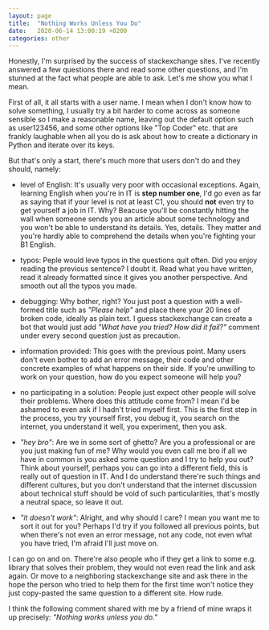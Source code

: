 ```yaml
---
layout: page
title:  "Nothing Works Unless You Do"
date:   2020-06-14 13:00:19 +0200
categories: other
---
```


Honestly, I'm surprised by the success of stackexchange sites. I've recently answered a few questions there and read some other questions, and I'm stunned at the fact what people are able to ask. Let's me show you what I mean.

First of all, it all starts with a user name. I mean when I don't know how to solve something, I usually try a bit harder to come across as someone sensible so I make a reasonable name, leaving out the default option such as user123456, and some other options like "Top Coder" etc. that are frankly laughable when all you do is ask about how to create a dictionary in Python and iterate over its keys.

But that's only a start, there's much more that users don't do and they should, namely:

- level of English: It's usually very poor with occasional exceptions. Again, learning English when you're in IT is **step number one**, I'd go even as far as saying that if your level is not at least C1, you should **not** even try to get yourself a job in IT. Why? Beacuse you'll be constantly hitting the wall when someone sends you an article about some technology and you won't be able to understand its details. Yes, details. They matter and you're hardly able to comprehend the details when you're fighting your B1 English.

- typos: Peple would leve typos in the questions quit often. Did you enjoy reading the previous sentence? I doubt it. Read what you have written, read it already formatted since it gives you another perspective. And smooth out all the typos you made.

- debugging: Why bother, right? You just post a question with a well-formed title such as _"Please help"_ and place there your 20 lines of broken code, ideally as plain text. I guess stackexchange can create a bot that would just add _"What have you tried? How did it fail?"_ comment under every second question just as precaution.

- information provided: This goes with the previous point. Many users don't even bother to add an error message, their code and other concrete examples of what happens on their side. If you're unwilling to work on your question, how do you expect someone will help you?

- no participating in a solution: People just expect other people will solve their problems. Where does this attitude come from? I mean I'd be ashamed to even ask if I hadn't tried myself first. This is the first step in the process, you try yourself first, you debug it, you search on the internet, you understand it well, you experiment, then you ask.

- _"hey bro"_: Are we in some sort of ghetto? Are you a professional or are you just making fun of me? Why would you even call me bro if all we have in common is you asked some question and I try to help you out? Think about yourself, perhaps you can go into a different field, this is really out of question in IT. And I do understand there're such things and different cultures, but you don't understand that the internet discussion about technical stuff should be void of such particularities, that's mostly a neutral space, so leave it out.

- _"it doesn't work"_: Alright, and why should I care? I mean you want me to sort it out for you? Perhaps I'd try if you followed all previous points, but when there's not even an error message, not any code, not even what you have tried, I'm afraid I'll just move on.


I can go on and on. There're also people who if they get a link to some e.g. library that solves their problem, they would not even read the link and ask again. Or move to a neighboring stackexchange site and ask there in the hope the person who tried to help them for the first time won't notice they just copy-pasted the same question to a different site. How rude.

I think the following comment shared with me by a friend of mine wraps it up precisely: _"Nothing works unless you do."_
